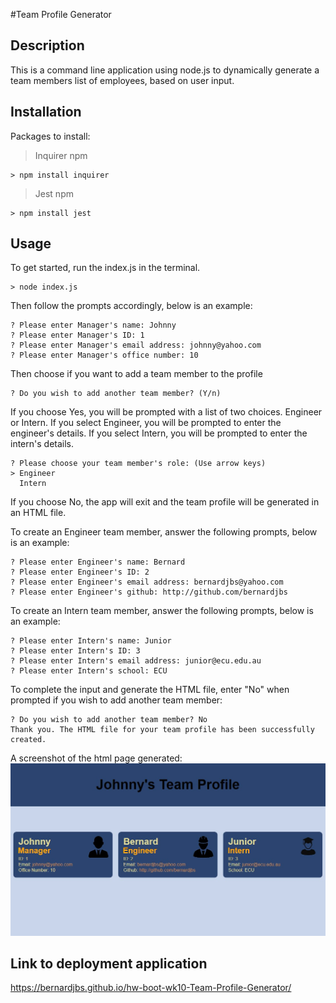 #Team Profile Generator

## Description
This is a command line application using node.js to dynamically generate a team members list of employees, based on user input. 

## Installation 
Packages to install: 

> Inquirer npm
```
> npm install inquirer 
```
> Jest npm
```
> npm install jest
```
## Usage
To get started, run the index.js in the terminal. 
```
> node index.js
``` 
Then follow the prompts accordingly, below is an example:
```
? Please enter Manager's name: Johnny
? Please enter Manager's ID: 1
? Please enter Manager's email address: johnny@yahoo.com
? Please enter Manager's office number: 10
```
Then choose if you want to add a team member to the profile
```
? Do you wish to add another team member? (Y/n)
```
If you choose Yes, you will be prompted with a list of two choices. Engineer or Intern. If you select Engineer, you will be prompted to enter the engineer's details. If you select Intern, you will be prompted to enter the intern's details. 
```
? Please choose your team member's role: (Use arrow keys)
> Engineer
  Intern
```

If you choose No, the app will exit and the team profile will be generated in an HTML file.

To create an Engineer team member, answer the following prompts, below is an example:
```
? Please enter Engineer's name: Bernard
? Please enter Engineer's ID: 2
? Please enter Engineer's email address: bernardjbs@yahoo.com
? Please enter Engineer's github: http://github.com/bernardjbs
```

To create an Intern team member, answer the following prompts, below is an example: 
```
? Please enter Intern's name: Junior
? Please enter Intern's ID: 3
? Please enter Intern's email address: junior@ecu.edu.au
? Please enter Intern's school: ECU
```

To complete the input and generate the HTML file, enter "No" when prompted if you wish to add another team member: 
```
? Do you wish to add another team member? No
Thank you. The HTML file for your team profile has been successfully created.
```

A screenshot of the html page generated: 
![App Screenshot](./src/images/AppScreenshot.jpg)

## Link to deployment application
https://bernardjbs.github.io/hw-boot-wk10-Team-Profile-Generator/

